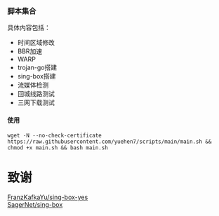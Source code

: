 ### 脚本集合

具体内容包括：
* 时间区域修改
* BBR加速
* WARP
* trojan-go搭建
* sing-box搭建
* 流媒体检测
* 回城线路测试
* 三网下载测试

#### 使用

```
wget -N --no-check-certificate https://raw.githubusercontent.com/yuehen7/scripts/main/main.sh && chmod +x main.sh && bash main.sh
```

# 致谢  
[FranzKafkaYu/sing-box-yes](https://github.com/FranzKafkaYu/sing-box-yes)
<br/>
[SagerNet/sing-box](https://github.com/SagerNet/sing-box)  
